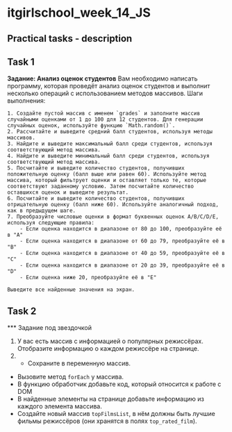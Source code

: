 # itgirlschool_week_14_JS

## Practical tasks - description

## Task 1

**Задание: Анализ оценок студентов**
    Вам необходимо написать программу, которая проведёт анализ оценок студентов и выполнит несколько операций с использованием методов массивов.
    Шаги выполнения:
    
    1. Создайте пустой массив с именем `grades` и заполните массив случайными оценками от 1 до 100 для 12 студентов. Для генерации случайных оценок, используйте функцию `Math.random()`.
    2. Рассчитайте и выведите средний балл студентов, используя методы массивов.
    3. Найдите и выведите максимальный балл среди студентов, используя соответствующий метод массива.
    4. Найдите и выведите минимальный балл среди студентов, используя соответствующий метод массива.
    5. Посчитайте и выведите количество студентов, получивших положительную оценку (балл выше или равен 60). Используйте метод массива, который фильтрует оценки и оставляет только те, которые соответствуют заданному условию. Затем посчитайте количество оставшихся оценок и выведите результат.
    6. Посчитайте и выведите количество студентов, получивших отрицательную оценку (балл ниже 60). Используйте аналогичный подход, как в предыдущем шаге.
    7. Преобразуйте числовые оценки в формат буквенных оценок A/B/C/D/E, используя следующие правила:
        - Если оценка находится в диапазоне от 80 до 100, преобразуйте её в "A"
        - Если оценка находится в диапазоне от 60 до 79, преобразуйте её в "B"
        - Если оценка находится в диапазоне от 40 до 59, преобразуйте её в "C"
        - Если оценка находится в диапазоне от 20 до 39, преобразуйте её в "D"
        - Если оценка ниже 20, преобразуйте её в "E"
    
    Выведите все найденные значения на экран.

## Task 2
*** Задание под звездочкой

1. У вас есть массив с информацией о популярных режиссёрах. Отобразите информацию о каждом режиссёре на странице.
2. - Сохраните в переменную массив.
- Вызовите метод `forEach` у массива.
- В функцию обработчик добавьте код, который относится к работе с DOM
- В найденные элементы на странице добавьте информацию из каждого элемента массива.
- Создайте новый массив `topFilmsList`, в нём должны быть лучшие фильмы режиссёров (они хранятся в полях `top_rated_film`).

